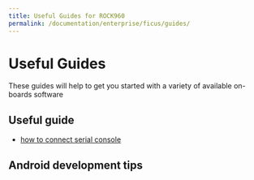 ```yaml
---
title: Useful Guides for ROCK960
permalink: /documentation/enterprise/ficus/guides/
---
```


# Useful Guides

These guides will help to get you started with a variety of available on-boards software

## Useful guide

* [how to connect serial console](serial-console/)


## Android development tips
